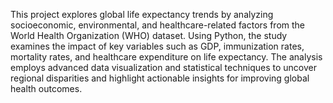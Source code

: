 This project explores global life expectancy trends by analyzing socioeconomic, environmental, and healthcare-related factors from the World Health Organization (WHO) dataset. Using Python, the study examines the impact of key variables such as GDP, immunization rates, mortality rates, and healthcare expenditure on life expectancy. The analysis employs advanced data visualization and statistical techniques to uncover regional disparities and highlight actionable insights for improving global health outcomes.
